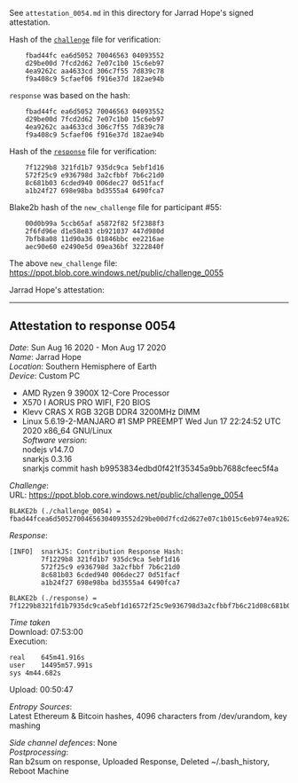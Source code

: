 See `attestation_0054.md` in this directory for Jarrad Hope's signed attestation.

Hash of the [`challenge`](https://ppot.blob.core.windows.net/public/challenge_0054) file for verification:

```
    fbad44fc ea6d5052 70046563 04093552
    d29be00d 7fcd2d62 7e07c1b0 15c6eb97
    4ea9262c aa4633cd 306c7f55 7d839c78
    f9a408c9 5cfaef06 f916e37d 182ae94b
```

`response` was based on the hash:

```
    fbad44fc ea6d5052 70046563 04093552
    d29be00d 7fcd2d62 7e07c1b0 15c6eb97
    4ea9262c aa4633cd 306c7f55 7d839c78
    f9a408c9 5cfaef06 f916e37d 182ae94b
```

Hash of the [`response`](https://pse-trusted-setup-ppot.s3.eu-central-1.amazonaws.com/response_0054_jarrad) file for verification:

```
    7f1229b8 321fd1b7 935dc9ca 5ebf1d16
    572f25c9 e936798d 3a2cfbbf 7b6c21d0
    8c681b03 6cded940 006dec27 0d51facf
    a1b24f27 698e98ba bd3555a4 6490fca7
```

Blake2b hash of the `new_challenge` file for participant #55:

```
    00d0b99a 5ccb65af a5872f82 5f2388f3
    2f6fd96e d1e58e83 cb921037 447d980d
    7bfb8a08 11d90a36 01846bbc ee2216ae
    aec90e60 e2490e5d 09ea36bf 3222840f
```

The above `new_challenge` file: https://ppot.blob.core.windows.net/public/challenge_0055

Jarrad Hope's attestation:
***
Attestation to response 0054
----------------------------

*Date*: Sun Aug 16 2020 - Mon Aug 17 2020  
*Name*: Jarrad Hope  
*Location*: Southern Hemisphere of Earth  
*Device*: Custom PC  
- AMD Ryzen 9 3900X 12-Core Processor  
- X570 I AORUS PRO WIFI, F20 BIOS  
- Klevv CRAS X RGB 32GB DDR4 3200MHz DIMM  
- Linux 5.6.19-2-MANJARO #1 SMP PREEMPT Wed Jun 17 22:24:52 UTC 2020 x86_64 GNU/Linux  
*Software version*:  
nodejs v14.7.0  
snarkjs 0.3.16  
snarkjs commit hash b9953834edbd0f421f35345a9bb7688cfeec5f4a  

*Challenge*:  
URL: https://ppot.blob.core.windows.net/public/challenge_0054  
```
BLAKE2b (./challenge_0054) = fbad44fcea6d50527004656304093552d29be00d7fcd2d627e07c1b015c6eb974ea9262caa4633cd306c7f557d839c78f9a408c95cfaef06f916e37d182ae94b
```

*Response*:
```
[INFO]  snarkJS: Contribution Response Hash: 
		7f1229b8 321fd1b7 935dc9ca 5ebf1d16
		572f25c9 e936798d 3a2cfbbf 7b6c21d0
		8c681b03 6cded940 006dec27 0d51facf
		a1b24f27 698e98ba bd3555a4 6490fca7

BLAKE2b (./response) = 7f1229b8321fd1b7935dc9ca5ebf1d16572f25c9e936798d3a2cfbbf7b6c21d08c681b036cded940006dec270d51facfa1b24f27698e98babd3555a46490fca7
```

*Time taken*  
Download: 07:53:00  
Execution:  
```
real	645m41.916s
user	14495m57.991s
sys	4m44.682s
```
Upload:  00:50:47   

*Entropy Sources*:  
Latest Ethereum & Bitcoin hashes, 4096 characters from /dev/urandom, key mashing  

*Side channel defences*: None  
*Postprocessing*:  
Ran b2sum on response, Uploaded Response, Deleted ~/.bash_history, Reboot Machine


